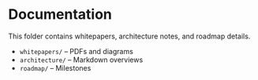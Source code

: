 # Documentation

This folder contains whitepapers, architecture notes, and roadmap details.

- `whitepapers/` – PDFs and diagrams
- `architecture/` – Markdown overviews
- `roadmap/` – Milestones
